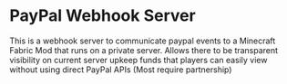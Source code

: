 # PayPal Webhook Server

This is a webhook server to communicate paypal events to a Minecraft Fabric Mod that runs on a private server. Allows there to be transparent visibility on current server upkeep funds that players can easily view without using direct PayPal APIs (Most require partnership)